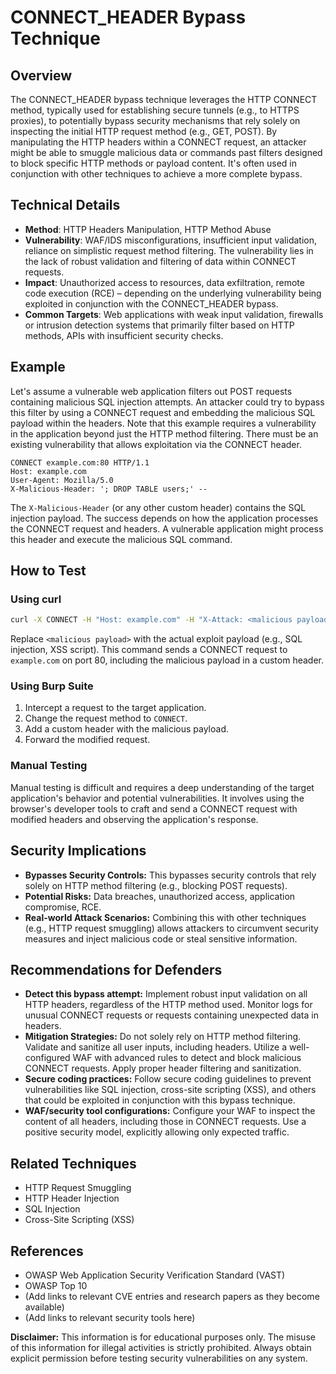 # CONNECT_HEADER Bypass Technique

## Overview

The CONNECT_HEADER bypass technique leverages the HTTP CONNECT method, typically used for establishing secure tunnels (e.g., to HTTPS proxies), to potentially bypass security mechanisms that rely solely on inspecting the initial HTTP request method (e.g., GET, POST).  By manipulating the HTTP headers within a CONNECT request, an attacker might be able to smuggle malicious data or commands past filters designed to block specific HTTP methods or payload content.  It's often used in conjunction with other techniques to achieve a more complete bypass.

## Technical Details

- **Method**: HTTP Headers Manipulation, HTTP Method Abuse
- **Vulnerability**:  WAF/IDS misconfigurations, insufficient input validation, reliance on simplistic request method filtering.  The vulnerability lies in the lack of robust validation and filtering of data within CONNECT requests.
- **Impact**:  Unauthorized access to resources, data exfiltration, remote code execution (RCE) – depending on the underlying vulnerability being exploited in conjunction with the CONNECT_HEADER bypass.
- **Common Targets**: Web applications with weak input validation, firewalls or intrusion detection systems that primarily filter based on HTTP methods, APIs with insufficient security checks.


## Example

Let's assume a vulnerable web application filters out POST requests containing malicious SQL injection attempts. An attacker could try to bypass this filter by using a CONNECT request and embedding the malicious SQL payload within the headers.  Note that this example requires a vulnerability in the application beyond just the HTTP method filtering.  There must be an existing vulnerability that allows exploitation via the CONNECT header.

```
CONNECT example.com:80 HTTP/1.1
Host: example.com
User-Agent: Mozilla/5.0
X-Malicious-Header: '; DROP TABLE users;' --
```

The `X-Malicious-Header` (or any other custom header) contains the SQL injection payload. The success depends on how the application processes the CONNECT request and headers.  A vulnerable application might process this header and execute the malicious SQL command.

## How to Test

### Using curl

```bash
curl -X CONNECT -H "Host: example.com" -H "X-Attack: <malicious payload>" example.com:80
```

Replace `<malicious payload>` with the actual exploit payload (e.g., SQL injection, XSS script).  This command sends a CONNECT request to `example.com` on port 80, including the malicious payload in a custom header.

### Using Burp Suite

1. Intercept a request to the target application.
2. Change the request method to `CONNECT`.
3. Add a custom header with the malicious payload.
4. Forward the modified request.

### Manual Testing

Manual testing is difficult and requires a deep understanding of the target application's behavior and potential vulnerabilities. It involves using the browser's developer tools to craft and send a CONNECT request with modified headers and observing the application's response.


## Security Implications

- **Bypasses Security Controls:** This bypasses security controls that rely solely on HTTP method filtering (e.g., blocking POST requests).
- **Potential Risks:**  Data breaches, unauthorized access, application compromise, RCE.
- **Real-world Attack Scenarios:** Combining this with other techniques (e.g., HTTP request smuggling) allows attackers to circumvent security measures and inject malicious code or steal sensitive information.


## Recommendations for Defenders

- **Detect this bypass attempt:** Implement robust input validation on all HTTP headers, regardless of the HTTP method used. Monitor logs for unusual CONNECT requests or requests containing unexpected data in headers.
- **Mitigation Strategies:** Do not solely rely on HTTP method filtering. Validate and sanitize all user inputs, including headers. Utilize a well-configured WAF with advanced rules to detect and block malicious CONNECT requests.  Apply proper header filtering and sanitization.
- **Secure coding practices:** Follow secure coding guidelines to prevent vulnerabilities like SQL injection, cross-site scripting (XSS), and others that could be exploited in conjunction with this bypass technique.
- **WAF/security tool configurations:** Configure your WAF to inspect the content of all headers, including those in CONNECT requests.  Use a positive security model, explicitly allowing only expected traffic.


## Related Techniques

- HTTP Request Smuggling
- HTTP Header Injection
- SQL Injection
- Cross-Site Scripting (XSS)


## References

- OWASP Web Application Security Verification Standard (VAST)
- OWASP Top 10
- (Add links to relevant CVE entries and research papers as they become available)
-  (Add links to relevant security tools here)

**Disclaimer:** This information is for educational purposes only.  The misuse of this information for illegal activities is strictly prohibited.  Always obtain explicit permission before testing security vulnerabilities on any system.
